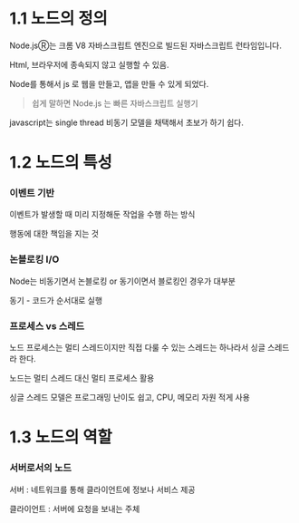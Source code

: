 # 1.1 노드의 정의

Node.jsⓇ는 크롬 V8 자바스크립트 엔진으로 빌드된 자바스크립트 런타임입니다.

Html, 브라우저에 종속되지 않고 실행할 수 있음.

Node를 통해서 js 로 웹을 만들고, 앱을 만들 수 있게 되었다.

> 쉽게 말하면 Node.js 는 빠른 자바스크립트 실행기



javascript는 single thread 비동기 모델을 채택해서 초보가 하기 쉽다.



# 1.2 노드의 특성

### 이벤트 기반

이벤트가 발생할 때 미리 지정해둔 작업을 수행 하는 방식

행동에 대한 책임을 지는 것



### 논블로킹 I/O

Node는 비동기면서 논블로킹 or 동기이면서 블로킹인 경우가 대부분

동기 - 코드가 순서대로 실행



### 프로세스 vs 스레드

노드 프로세스는 멀티 스레드이지만 직접 다룰 수 있는 스레드는 하나라서 싱글 스레드라 한다.

노드는 멀티 스레드 대신 멀티 프로세스 활용

싱글 스레드 모델은 프로그래밍 난이도 쉽고, CPU, 메모리 자원 적게 사용



# 1.3 노드의 역할

### 서버로서의 노드

서버 : 네트워크를 통해 클라이언트에 정보나 서비스 제공

클라이언트 : 서버에 요청을 보내는 주체
